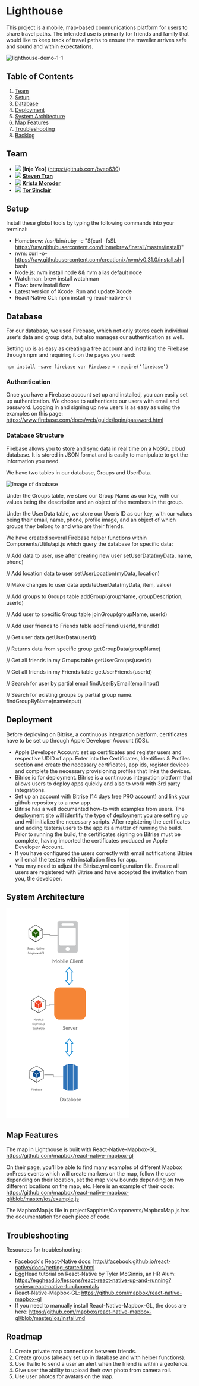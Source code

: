 # Lighthouse

This project is a mobile, map-based communications platform for users to share travel paths. The intended use is primarily for friends and family that would like to keep track of travel paths to ensure the traveller arrives safe and sound and within expectations.

![lighthouse-demo-1-1](https://cloud.githubusercontent.com/assets/5761911/15593941/b92c2e3a-2365-11e6-908c-536f4e16af18.gif)

## Table of Contents

1. [Team](#team)
1. [Setup](#setup)
1. [Database](#database)
1. [Deployment](#deployment)
1. [System Architecture](#system-architecture)
1. [Map Features](#map-features)
1. [Troubleshooting](#troubleshooting)
1. [Backlog](#backlog)


## Team
- <img src="https://avatars.githubusercontent.com/u/4149515?v=3" width="64"> [**Inje Yeo**] (https://github.com/byeo630)
- <img src="https://avatars0.githubusercontent.com/u/11085115?v=3" width="64"> [**Steven Tran**](https://github.com/steventran06)
- <img src="https://avatars1.githubusercontent.com/u/5761911?v=3" width="64"> [**Krista Moroder**](https://github.com/kmoroder)
- <img src="https://avatars2.githubusercontent.com/u/12990522?v=3" width="64"> [**Tor Sinclair**](https://github.com/torsinclair)

## Setup
Install these global tools by typing the following commands into your terminal:
- Homebrew: /usr/bin/ruby -e "$(curl -fsSL https://raw.githubusercontent.com/Homebrew/install/master/install)"
- nvm: curl -o- https://raw.githubusercontent.com/creationix/nvm/v0.31.0/install.sh | bash
- Node.js: nvm install node && nvm alias default node
- Watchman: brew install watchman
- Flow: brew install flow
- Latest version of Xcode: Run and update Xcode
- React Native CLI: npm install -g react-native-cli


## Database

For our database, we used Firebase, which not only stores each individual user’s data and group data, but also manages our authentication as well.

Setting up is as easy as creating a free account and installing the Firebase through npm and requiring it on the pages you need:

`npm install —save firebase
var Firebase = require(‘firebase’)`

### Authentication
Once you have a Firebase account set up and installed, you can easily set up authentication. We choose to authenticate our users with email and password. Logging in and signing up new users is as easy as using the examples on this page: https://www.firebase.com/docs/web/guide/login/password.html

### Database Structure
Firebase allows you to store and sync data in real time on a NoSQL cloud database. It is stored in JSON format and is easily to manipulate to get the information you need.

We have two tables in our database, Groups and UserData.

![Image of database](http://i.imgur.com/WGC88Ez.png)

Under the Groups table, we store our Group Name as our key, with our values being the description and an object of the members in the group.

Under the UserData table, we store our User’s ID as our key, with our values being their email, name, phone, profile image, and an object of which groups they belong to and who are their friends.

We have created several Firebase helper functions within Components/Utils/api.js which query the database for specific data:

  // Add data to user, use after creating new user
  setUserData(myData, name, phone)

  // Add location data to user
  setUserLocation(myData, location)

  // Make changes to user data
  updateUserData(myData, item, value)

  // Add groups to Groups table
  addGroup(groupName, groupDescription, userId)

  // Add user to specific Group table
  joinGroup(groupName, userId)

  // Add user friends  to Friends table
  addFriend(userId, friendId)

  // Get user data
  getUserData(userId)

  // Returns data from specific group
  getGroupData(groupName)

  // Get all friends in my Groups table
  getUserGroups(userId)

  // Get all friends in my Friends table
  getUserFriends(userId)

  // Search for user by partial email
  findUserByEmail(emailInput)

  // Search for existing groups by partial group name.
  findGroupByName(nameInput)

## Deployment
Before deploying on Bitrise, a continuous integration platform, certificates have to be set up through Apple Developer Account (iOS).
- Apple Developer Account: set up certificates and register users and respective UDID of app. Enter into the Certificates, Identifiers & Profiles section and create the necessary certificates, app ids, register devices and complete the necessary provisioning profiles that links the devices.
- Bitrise.io for deployment. Bitrise is a continuous integration platform that allows users to deploy apps quickly and also to work with 3rd party integrations.
- Set up an account with Bitrise (14 days free PRO account) and link your github repository to a new app.
- Bitrise has a well documented how-to with examples from users. The deployment site will identify the type of deployment you are setting up and will initialize the necessary scripts. After registering the certificates and adding testers/users to the app its a matter of running the build. Prior to running the build, the certificates signing on Bitrise must be complete, having imported the certificates produced on Apple Developer Account.
- If you have configured the users correctly with email notifications Bitrise will email the testers with installation files for app.
- You may need to adjust the Bitrise.yml configuration file. Ensure all users are registered with Bitrise and have accepted the invitation from you, the developer.

## System Architecture
<img src="https://github.com/Jaded-Prophet/Lighthouse/blob/master/README_IMGS/lighthousearchitecture.png?raw=true">

## Map Features
The map in Lighthouse is built with React-Native-Mapbox-GL. https://github.com/mapbox/react-native-mapbox-gl

On their page, you'll be able to find many examples of different Mapbox onPress events which will create markers on the map, follow the user depending on their location, set the map view bounds depending on two different locations on the map, etc. Here is an example of their code: https://github.com/mapbox/react-native-mapbox-gl/blob/master/ios/example.js

The MapboxMap.js file in projectSapphire/Components/MapboxMap.js has the documentation for each piece of code.

## Troubleshooting
Resources for troubleshooting:
- Facebook's React-Native docs: http://facebook.github.io/react-native/docs/getting-started.html
- EggHead tutorial on React-Native by Tyler McGinnis, an HR Alum: https://egghead.io/lessons/react-react-native-up-and-running?series=react-native-fundamentals
- React-Native-Mapbox-GL: https://github.com/mapbox/react-native-mapbox-gl
- If you need to manually install React-Native-Mapbox-GL, the docs are here: https://github.com/mapbox/react-native-mapbox-gl/blob/master/ios/install.md

## Roadmap

1. Create private map connections between friends.
2. Create groups (already set up in database and with helper functions).
3. Use Twilio to send a user an alert when the friend is within a geofence.
4. Give user the ability to upload their own photo from camera roll. 
5. Use user photos for avatars on the map.


